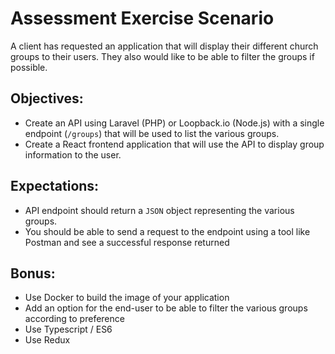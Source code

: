 # Assessment Exercise Scenario

A client has requested an application that will display their different church groups to their users. They also would like to be able to filter the groups if possible.

## Objectives:

- Create an API using Laravel (PHP) or Loopback.io (Node.js) with a single endpoint (`/groups`) that will be used to list the various groups.
- Create a React frontend application that will use the API to display group information to the user.

## Expectations:

- API endpoint should return a `JSON` object representing the various groups.
- You should be able to send a request to the endpoint using a tool like Postman and see a successful response returned

## Bonus:

- Use Docker to build the image of your application
- Add an option for the end-user to be able to filter the various groups according to preference
- Use Typescript / ES6
- Use Redux
